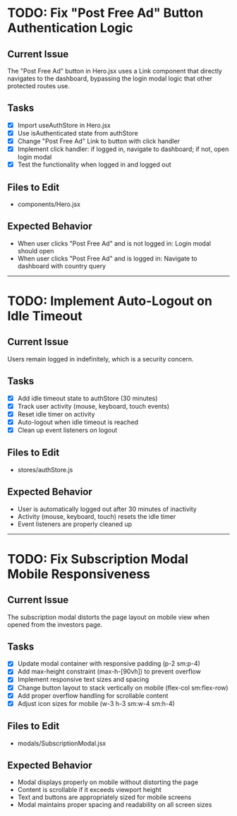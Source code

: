 # TODO: Fix "Post Free Ad" Button Authentication Logic

## Current Issue
The "Post Free Ad" button in Hero.jsx uses a Link component that directly navigates to the dashboard, bypassing the login modal logic that other protected routes use.

## Tasks
- [x] Import useAuthStore in Hero.jsx
- [x] Use isAuthenticated state from authStore
- [x] Change "Post Free Ad" Link to button with click handler
- [x] Implement click handler: if logged in, navigate to dashboard; if not, open login modal
- [x] Test the functionality when logged in and logged out

## Files to Edit
- components/Hero.jsx

## Expected Behavior
- When user clicks "Post Free Ad" and is not logged in: Login modal should open
- When user clicks "Post Free Ad" and is logged in: Navigate to dashboard with country query

---

# TODO: Implement Auto-Logout on Idle Timeout

## Current Issue
Users remain logged in indefinitely, which is a security concern.

## Tasks
- [x] Add idle timeout state to authStore (30 minutes)
- [x] Track user activity (mouse, keyboard, touch events)
- [x] Reset idle timer on activity
- [x] Auto-logout when idle timeout is reached
- [x] Clean up event listeners on logout

## Files to Edit
- stores/authStore.js

## Expected Behavior
- User is automatically logged out after 30 minutes of inactivity
- Activity (mouse, keyboard, touch) resets the idle timer
- Event listeners are properly cleaned up

---

# TODO: Fix Subscription Modal Mobile Responsiveness

## Current Issue
The subscription modal distorts the page layout on mobile view when opened from the investors page.

## Tasks
- [x] Update modal container with responsive padding (p-2 sm:p-4)
- [x] Add max-height constraint (max-h-[90vh]) to prevent overflow
- [x] Implement responsive text sizes and spacing
- [x] Change button layout to stack vertically on mobile (flex-col sm:flex-row)
- [x] Add proper overflow handling for scrollable content
- [x] Adjust icon sizes for mobile (w-3 h-3 sm:w-4 sm:h-4)

## Files to Edit
- modals/SubscriptionModal.jsx

## Expected Behavior
- Modal displays properly on mobile without distorting the page
- Content is scrollable if it exceeds viewport height
- Text and buttons are appropriately sized for mobile screens
- Modal maintains proper spacing and readability on all screen sizes
